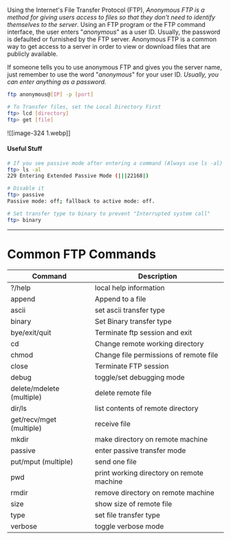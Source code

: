 Using the Internet's File Transfer Protocol (FTP), *Anonymous FTP is a method for giving users access to files so that they don't need to identify themselves to the server*. Using an FTP program or the FTP command interface, the user enters "*anonymous*" as a user ID. Usually, the password is defaulted or furnished by the FTP server. Anonymous FTP is a common way to get access to a server in order to view or download files that are publicly available.

If someone tells you to use anonymous FTP and gives you the server name, just remember to use the word "*anonymous*" for your user ID. *Usually, you can enter anything as a password.*

```sh
ftp anonymous@[IP] -p [port]

# To Transfer files, set the Local Directory First
ftp> lcd [directory]
ftp> get [file]
```

![[image-324 1.webp]]


#### Useful Stuff
```sh
# If you see passive mode after entering a command (Always use ls -al)
ftp> ls -al
229 Entering Extended Passive Mode (|||22168|)

# Disable it
ftp> passive
Passive mode: off; fallback to active mode: off.

# Set transfer type to binary to prevent "Interrupted system call"
ftp> binary
```

---
# Common FTP Commands
| Command                   | Description                               |
| ------------------------- | ----------------------------------------- |
| ?/help                    | local help information                    |
| append                    | Append to a file                          |
| ascii                     | set ascii transfer type                   |
| binary                    | Set Binary transfer type                  |
| bye/exit/quit             | Terminate ftp session and exit            |
| cd                        | Change remote working directory           |
| chmod                     | Change file permissions of remote file    |
| close                     | Terminate FTP session                     |
| debug                     | toggle/set debugging mode                 |
| delete/mdelete (multiple) | delete remote file                        |
| dir/ls                    | list contents of remote directory         |
| get/recv/mget (multiple)  | receive file                              |
| mkdir                     | make directory on remote machine          |
| passive                   | enter passive transfer mode               |
| put/mput (multiple)       | send one file                             |
| pwd                       | print working directory on remote machine |
| rmdir                     | remove directory on remote machine        |
| size                      | show size of remote file                  |
| type                      | set file transfer type                    |
| verbose                   | toggle verbose mode                       |
